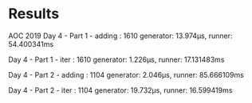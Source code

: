 # Results
AOC 2019
Day 4 - Part 1 - adding : 1610
        generator: 13.974µs,
        runner: 54.400341ms

Day 4 - Part 1 - iter : 1610
        generator: 1.226µs,
        runner: 17.131483ms

Day 4 - Part 2 - adding : 1104
        generator: 2.046µs,
        runner: 85.666109ms

Day 4 - Part 2 - iter : 1104
        generator: 19.732µs,
        runner: 16.599419ms
